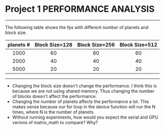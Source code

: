 
Project 1 PERFORMANCE ANALYSIS
=========
----------------------------------------------------------

The following table shows the fps with different number of planets and block size.


| planets #|     Block Size=128    |  Block Size=256  | Block Size=512|
|:---------:|:-----------------:|:-----------------:|:-----------:|
|    1000     |         60       |       60       |  60|
|    2000     |         40        |       40       | 40|
|   5000     |         20        |       20        | 20|
------------------------------------------------------------
* Changing the block size doesn't change the performance. I think this is because we are not using shared memory. Thus changing the number of blocks doesn't affect the performance.
* Changing the number of planets affects the performance a lot. This makes sense because our for loop in the device function will run the N times, where N is the number of planets. 
* Without running experiments, how would you expect the serial and GPU verions
  of matrix_math to compare?  Why?



